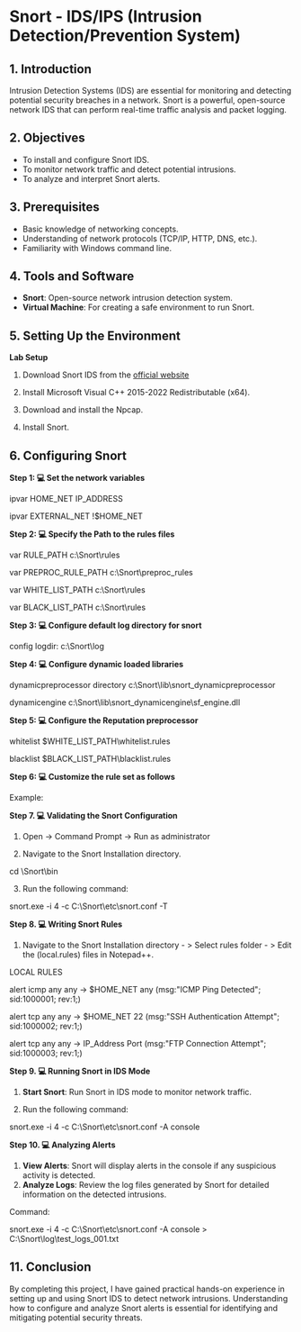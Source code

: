 # Snort - IDS/IPS (Intrusion Detection/Prevention System)


## 1. Introduction

Intrusion Detection Systems (IDS) are essential for monitoring and detecting potential security breaches in a network. Snort is a powerful, open-source network IDS that can perform real-time traffic analysis and packet logging.

## 2. Objectives

- To install and configure Snort IDS.
- To monitor network traffic and detect potential intrusions.
- To analyze and interpret Snort alerts.

## 3. Prerequisites

- Basic knowledge of networking concepts.
- Understanding of network protocols (TCP/IP, HTTP, DNS, etc.).
- Familiarity with Windows command line.

## 4. Tools and Software

- **Snort**: Open-source network intrusion detection system.
- **Virtual Machine**: For creating a safe environment to run Snort.

## 5. Setting Up the Environment

**Lab Setup**

1. Download Snort IDS from the [official website](https://www.snort.org/downloads)

2. Install Microsoft Visual C++ 2015-2022 Redistributable (x64).

3. Download and install the Npcap.

4. Install Snort.


## 6. Configuring Snort

**Step 1: 💻 Set the network variables**

ipvar HOME_NET IP_ADDRESS

ipvar EXTERNAL_NET !$HOME_NET


**Step 2: 💻 Specify the Path to the rules files**

var RULE_PATH c:\Snort\rules

var PREPROC_RULE_PATH c:\Snort\preproc_rules

var WHITE_LIST_PATH c:\Snort\rules

var BLACK_LIST_PATH c:\Snort\rules


**Step 3: 💻 Configure default log directory for snort**

config logdir: c:\Snort\log


**Step 4: 💻 Configure dynamic loaded libraries**

dynamicpreprocessor directory c:\Snort\lib\snort_dynamicpreprocessor

dynamicengine c:\Snort\lib\snort_dynamicengine\sf_engine.dll


**Step 5: 💻 Configure the Reputation preprocessor**

whitelist $WHITE_LIST_PATH\whitelist.rules

blacklist $BLACK_LIST_PATH\blacklist.rules


**Step 6: 💻 Customize the rule set as follows**

Example:


**Step 7. 💻 Validating the Snort Configuration**

1. Open -> Command Prompt -> Run as administrator

2. Navigate to the Snort Installation directory.

cd \Snort\bin

3. Run the following command:

snort.exe -i 4 -c C:\Snort\etc\snort.conf -T


**Step 8. 💻 Writing Snort Rules**

1. Navigate to the Snort Installation directory - > Select rules folder - > Edit the (local.rules) files in Notepad++.

LOCAL RULES

alert icmp any any -> $HOME_NET any (msg:"ICMP Ping Detected"; sid:1000001; rev:1;)

alert tcp any any -> $HOME_NET 22 (msg:"SSH Authentication Attempt"; sid:1000002; rev:1;)

alert tcp any any -> IP_Address Port (msg:"FTP Connection Attempt"; sid:1000003; rev:1;)


**Step 9. 💻 Running Snort in IDS Mode**

1. **Start Snort**: Run Snort in IDS mode to monitor network traffic.

2. Run the following command:

snort.exe -i 4 -c C:\Snort\etc\snort.conf -A console


**Step 10. 💻 Analyzing Alerts**

1. **View Alerts**: Snort will display alerts in the console if any suspicious activity is detected.
2. **Analyze Logs**: Review the log files generated by Snort for detailed information on the detected intrusions.

Command:

snort.exe -i 4 -c C:\Snort\etc\snort.conf -A console > C:\Snort\log\test_logs_001.txt


## 11. Conclusion

By completing this project, I have gained practical hands-on experience in setting up and using Snort IDS to detect network intrusions. Understanding how to configure and analyze Snort alerts is essential for identifying and mitigating potential security threats.
